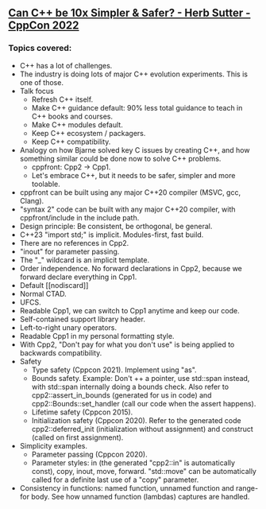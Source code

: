 ## [Can C++ be 10x Simpler & Safer? - Herb Sutter - CppCon 2022](https://www.youtube.com/watch?v=ELeZAKCN4tY&list=LL6MKUgGZ9Q8c2Ff7GnoRoqA)
### Topics covered:
* C++ has a lot of challenges.
* The industry is doing lots of major C++ evolution experiments. This is one of those.
* Talk focus
  * Refresh C++ itself.
  * Make C++ guidance default: 90% less total guidance to teach in C++ books and courses.
  * Make C++ modules default.
  * Keep C++ ecosystem / packagers.
  * Keep C++ compatibility.
* Analogy on how Bjarne solved key C issues by creating C++, and how something similar could be done now to solve C++ problems.
  * cppfront: Cpp2 -> Cpp1.
  * Let's embrace C++, but it needs to be safer, simpler and more toolable.
* cppfront can be built using any major C++20 compiler (MSVC, gcc, Clang).
* "syntax 2" code can be built with any major C++20 compiler, with cppfront/include in the include path.
* Design principle: Be consistent, be orthogonal, be general.
* C++23 "import std;" is implicit. Modules-first, fast build.
* There are no references in Cpp2.
 * "inout" for parameter passing.
* The "_" wildcard is an implicit template.
* Order independence. No forward declarations in Cpp2, because we forward declare everything in Cpp1.
* Default [[nodiscard]]
* Normal CTAD.
* UFCS.
* Readable Cpp1, we can switch to Cpp1 anytime and keep our code.
* Self-contained support library header.
* Left-to-right unary operators.
* Readable Cpp1 in my personal formatting style.
* With Cpp2, "Don't pay for what you don't use" is being applied to backwards compatibility.
* Safety
  * Type safety (Cppcon 2021). Implement using "as".
  * Bounds safety. Example: Don't ++ a pointer, use std::span instead, with std::span internally doing a bounds check. Also refer to cpp2::assert_in_bounds (generated for us in code) and cpp2::Bounds::set_handler (call our code when the assert happens).
  * Lifetime safety (Cppcon 2015).
  * Initialization safety (Cppcon 2020). Refer to the generated code cpp2::deferred_init (initialization without assignment) and construct (called on first assignment).
* Simplicity examples.
  * Parameter passing (Cppcon 2020).
  * Parameter styles: in (the generated "cpp2::in" is automatically const), copy, inout, move, forward. "std::move" can be automatically called for a definite last use of a "copy" parameter.
* Consistency in functions: named function, unnamed function and range-for body. See how unnamed function (lambdas) captures are handled.


